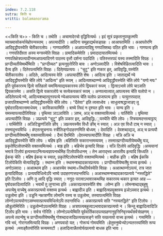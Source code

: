 ```yaml
---
index: 7.2.118
sutra: किति च
vritti: balamanorama

---
```

<<किति च>> - किति च । तथेति । अचामादेरचो वृद्धिरित्यर्थः । इदं सूत्रं प्रकृतानुपय्कुत्मपि व्याख्यासोकर्यायेहोपन्यस्तम् । अपत्यादीति । आदिना समूहाद्यर्थसङ्ग्रहः । आआपतमिति । अआपतेरणि आदिवृद्धौयस्येति चे॑तीकारलोपः । गाणपतमिति । अआपत्यादिषु गणपतिशब्दः पठित इति भावः । गाणपत्य इति । गणपतिर्देवता अस्य मन्त्रस्येति विग्रहः । प्रामादिकमेवेति । प्रमादादायातमित्यर्थः । गणपतिक्षेत्रपत्यादीनामआपत्यादिगणे पाठस्य वृत्तौ दर्शना पदादिति । पतिरुत्तरपदं यस्य तस्मादिति विग्रहः । प्राग्दीव्यतीयेष्वर्थेष्विति । "प्राग्दीव्यत" इत्यनुवृत्तेरिति बावः । अणोऽपवादैति । विशेषविहितत्वादिति भावः । दैत्य इति । दितेरपत्यमिति विग्रहः । दितेण्र्यप्रत्ययः । "चुटू" इति णकार इत्, आदिवृद्धिः,यस्येति चे॑तीकारलोपः । अदितेः, आदित्यस्य वेति ।अपत्यादी॑ति शेषः । आदित्य इति । जाताद्यर्थे ण्ये आदिवृद्धौयस्येति चे॑ति लोपे "आदित्य" इति रूपम् । आदित्यशब्दाण्ण्ये आदिवृद्धौयस्येति चे॑ति लोपे "यणो मयः" इति पूर्वकारस्य द्वित्वे सतिहलो यमा॑मित्याद्ययकारस्य लोपे द्वियकारं रूपम् । द्वित्वाऽभावे लोपे चाऽसति द्वियकारमेव । असति द्वित्वे यकारलोपे च सत्येकयकारं रूपम् । अनपत्यात्वात्,आपत्यस्य चे॑ति यलोपो न । अदितेरपत्ये ण्ये, आदित्यशब्दात्पुनरपत्ये ण्येआपत्यस्य चे॑ति यलोपः प्राजापत्य इति । पत्युत्तरपदात् प्रजापतिशब्दाण्ण्ये आदिवृद्धौयस्येति चे॑ति लोपः । "दैतेया" इति त्वसाध्वेव । साधुत्वश्रद्धाजाडए तु पृषोदरादित्वात्समाधेयम् । कासिकायामिति । बाष्ये त्विदं न दृश्यत इति भावः । याम्य इति । यमस्यापत्यादीतिविग्रहः । पृथिव्या ञाऽञाविति । ञश्च, अञ् च वक्तव्यावित्यर्थः । पार्तिवेति । पृथिव्या अपत्यादीति विग्रहः । ञप्रत्यये "चुटू" इति ञकार इत्, आदिवृद्धिः,॒यस्येति चे॑ति लोपः । स्त्रियामदन्तत्वाट्टाप् । पार्थिवीति । अञिटिड्ढाण॑ञिति ङीप् । ञप्रत्ययस्यैव विधौ ङीब् न स्यात् । अञ एव विधौ टाब् न स्यात् । तस्मादुभयविधिः । #एतत्सूचनायः स्त्रीलिङ्गोदाहरणमिति बोध्यम् । देवादिति । देवशब्दाद्यञ्, अञ् च प्रत्ययौ प्राग्दीव्यतीयेष्वर्थेषु वक्तव्यावित्यर्थः । दैव्यं दैवमिति ।देवस्यापत्यादी॑ति विग्रहः । यञि अञि च आदिवृद्धौयस्येति चे॑ति लोपः । बहिष इति ।बहि॑सिति सकारान्तमव्ययम् । तस्मात्प्राग्दीव्यतीयेष्वर्थेषु यञ्, प्रकृतेष्टिलोपश्चेति वक्तव्यमित्यर्थः । बाह्र इति । बहिर्भव इत्यादि विग्रहः । यञि टिलोपे आदिवृद्धिः ।अव्ययानां भमात्रे टिलोप॑ इत्यस्याऽनित्यत्वज्ञापनार्थमिह टिलोपविधानम् । तेन आराद्भव आरातीय इत्यादि सिध्यति ।ईकक् चेति । बहिष ईकक् च स्यात्, प्रकृतेष्टिलोपश्चेति वक्तव्यमित्यर्थः । बाहीक इति । बहिष ईककि टिलोपेकिति चे॑त्यादिवृद्धिः । स्थाम्न इति । स्थामन्शब्दादकारप्रत्ययः । प्राग्दीव्यतीयेष्वर्तेषु वाच्य इत्यर्थः । अणोऽपवादः । अआत्थाम इति । अआस्येव स्थामा=स्थितिर्यस्येति विग्रहः । अआत्थाम्नोऽपत्यं, तत्र जात इत्यादिर्विग्रहः । प्रत्ययविधित्वेऽपि भाष्ये उदाहरणात्तदन्तविधिः । अआस्थामन्शब्दादकारप्रत्यये "नस्तद्धिते" इति टिलोपः । अणि तु आदि वृद्धिः स्यात् । ननूदः परत्वाऽभावात्कथमिह सकारस्य थकार इत्यत आह — पृषोदकादित्वादिति । भवार्थे तु लुग्वाच्य इति ।अकारप्रत्ययस्ये॑ति शेषः ।लोम्न इति । लोमन्शब्दाद्बहुषु अपत्येषु वाच्येषु अकारप्रत्ययो वक्तव्य इत्यर्थः । बाह्वादीञ इति । बाह्वादित्वप्रयुक्तस्य इञोऽपवाद इत्यर्थः । उडुलोमा इति । उडूनि नक्षत्राणीव लोमानि यस्य स उडुलोमा, तस्यापत्यमिति विग्रहः लोम्नोऽपत्ययोगाऽसम्भवात्प्रत्ययविधित्वेऽपि तदन्तविधिः । अकारप्रत्यये सति "नस्यतद्धिते" इति टिलोपः । औडुलोमिरिति । उडुलोम्नोऽपत्यमिति विग्रहः । अत्रापत्यबहुत्वाऽभावादकारप्रत्ययो न । किन्तु बाह्वादित्वादिञि टिलोप इति भावः । सर्वत्र गोरिति । लोम्नोऽपत्येष्विति पूर्ववार्तिकादपत्यग्रहणानुवृत्तिनिवृत्त्यर्थंसर्वत्र॑ग्रहणम् । अपत्ये तदन्येषु च प्राग्दीव्यतीयेष्वर्थेषु गोशब्दादजादिप्रत्ययप्रसङ्गे सति यत्प्रत्ययो वाच्य इत्यर्थः । गव्यमिति । गवि भवं, गोरागतमित्यादि विग्रहः । अणपवादो यत् । गोरूप्यं गोमयमिति ।हेतुमनुष्येभ्योऽन्यतरस्या॑मिति रूप्य इत्यर्थः ।मयड्वैतयो॑रिति रूप्यमयटौ । हलादित्वान्नैतयोर्यत्प्रत्ययो बाधक इति भावः । 